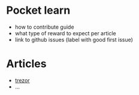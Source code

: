 # Pocket learn
- how to contribute guide
- what type of reward to expect per article
- link to github issues (label with good first issue)

# Articles
- [trezor](./trezor/index.mdx)
- ...